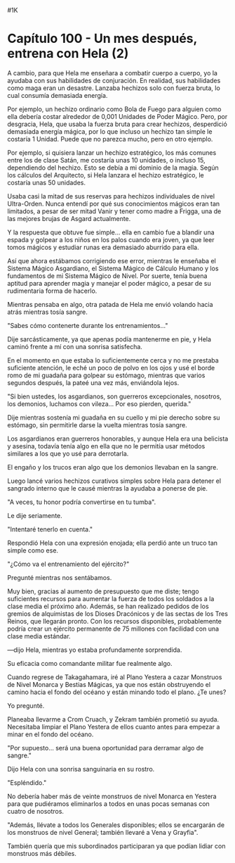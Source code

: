 
#1K 

# Capítulo 100 - Un mes después, entrena con Hela (2)


A cambio, para que Hela me enseñara a combatir cuerpo a cuerpo, yo la ayudaba con sus habilidades de conjuración. En realidad, sus habilidades como maga eran un desastre. Lanzaba hechizos solo con fuerza bruta, lo cual consumía demasiada energía.

Por ejemplo, un hechizo ordinario como Bola de Fuego para alguien como ella debería costar alrededor de 0,001 Unidades de Poder Mágico. Pero, por desgracia, Hela, que usaba la fuerza bruta para crear hechizos, desperdició demasiada energía mágica, por lo que incluso un hechizo tan simple le costaría 1 Unidad. Puede que no parezca mucho, pero en otro ejemplo.

Por ejemplo, si quisiera lanzar un hechizo estratégico, los más comunes entre los de clase Satán, me costaría unas 10 unidades, o incluso 15, dependiendo del hechizo. Esto se debía a mi dominio de la magia. Según los cálculos del Arquitecto, si Hela lanzara el hechizo estratégico, le costaría unas 50 unidades.

Usaba casi la mitad de sus reservas para hechizos individuales de nivel Ultra-Orden. Nunca entendí por qué sus conocimientos mágicos eran tan limitados, a pesar de ser mitad Vanir y tener como madre a Frigga, una de las mejores brujas de Asgard actualmente.

Y la respuesta que obtuve fue simple... ella en cambio fue a blandir una espada y golpear a los niños en los palos cuando era joven, ya que leer tomos mágicos y estudiar runas era demasiado aburrido para ella.

Así que ahora estábamos corrigiendo ese error, mientras le enseñaba el Sistema Mágico Asgardiano, el Sistema Mágico de Cálculo Humano y los fundamentos de mi Sistema Mágico de Nivel. Por suerte, tenía buena aptitud para aprender magia y manejar el poder mágico, a pesar de su rudimentaria forma de hacerlo.

Mientras pensaba en algo, otra patada de Hela me envió volando hacia atrás mientras tosía sangre.

"Sabes cómo contenerte durante los entrenamientos..."

Dije sarcásticamente, ya que apenas podía mantenerme en pie, y Hela caminó frente a mí con una sonrisa satisfecha.

En el momento en que estaba lo suficientemente cerca y no me prestaba suficiente atención, le eché un poco de polvo en los ojos y usé el borde romo de mi guadaña para golpear su estómago, mientras que varios segundos después, la pateé una vez más, enviándola lejos.

"Si bien ustedes, los asgardianos, son guerreros excepcionales, nosotros, los demonios, luchamos con vileza... Por eso pierden, querida."

Dije mientras sostenía mi guadaña en su cuello y mi pie derecho sobre su estómago, sin permitirle darse la vuelta mientras tosía sangre.

Los asgardianos eran guerreros honorables, y aunque Hela era una belicista y asesina, todavía tenía algo en ella que no le permitía usar métodos similares a los que yo usé para derrotarla.

El engaño y los trucos eran algo que los demonios llevaban en la sangre.

Luego lancé varios hechizos curativos simples sobre Hela para detener el sangrado interno que le causé mientras la ayudaba a ponerse de pie.

"A veces, tu honor podría convertirse en tu tumba".

Le dije seriamente.

"Intentaré tenerlo en cuenta."

Respondió Hela con una expresión enojada; ella perdió ante un truco tan simple como ese.

"¿Cómo va el entrenamiento del ejército?"

Pregunté mientras nos sentábamos.

Muy bien, gracias al aumento de presupuesto que me diste; tengo suficientes recursos para aumentar la fuerza de todos los soldados a la clase media el próximo año. Además, se han realizado pedidos de los gremios de alquimistas de los Dioses Dracónicos y de las sectas de los Tres Reinos, que llegarán pronto. Con los recursos disponibles, probablemente podría crear un ejército permanente de 75 millones con facilidad con una clase media estándar.

—dijo Hela, mientras yo estaba profundamente sorprendida.

Su eficacia como comandante militar fue realmente algo.

Cuando regrese de Takagahamara, iré al Plano Yestera a cazar Monstruos de Nivel Monarca y Bestias Mágicas, ya que nos están obstruyendo el camino hacia el fondo del océano y están minando todo el plano. ¿Te unes?

Yo pregunté.

Planeaba llevarme a Crom Cruach, y Zekram también prometió su ayuda. Necesitaba limpiar el Plano Yestera de ellos cuanto antes para empezar a minar en el fondo del océano.

"Por supuesto... será una buena oportunidad para derramar algo de sangre."

Dijo Hela con una sonrisa sanguinaria en su rostro.

"Espléndido."

No debería haber más de veinte monstruos de nivel Monarca en Yestera para que pudiéramos eliminarlos a todos en unas pocas semanas con cuatro de nosotros.

"Además, llévate a todos los Generales disponibles; ellos se encargarán de los monstruos de nivel General; también llevaré a Vena y Grayfia".

También quería que mis subordinados participaran ya que podían lidiar con monstruos más débiles.